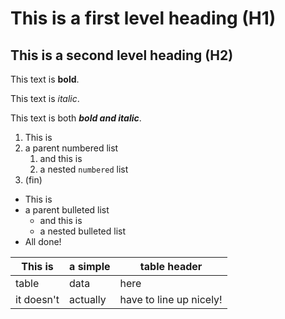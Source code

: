 # This is a first level heading (H1)

## This is a second level heading (H2)

This text is **bold**.

This text is *italic*.

This text is both ***bold and italic***.

1. This is
1. a parent numbered list
   1. and this is
   1. a nested `numbered` list
1. (fin)

- This is
- a parent bulleted list
  - and this is
  - a nested bulleted list
- All done!

|This is   |a simple   |table header|
|----------|-----------|------------|
|table     |data       |here        |
|it doesn't|actually   |have to line up nicely!|